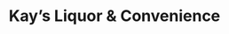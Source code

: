 ---
title: "Kay’s Liquor & Convenience"
url: /baltimore/kays-liquor-and-convenience/
shop: alcohol
---